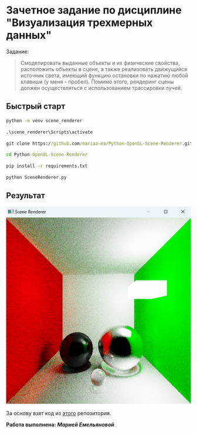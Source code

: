 # Зачетное задание по дисциплине "Визуализация трехмерных данных"

Задание:  
> Смоделировать выданные объекты и их физические свойства, расположить объекты в сцене, а также реализовать движущийся источник света, имеющий функцию остановки по нажатию любой клавиши (у меня - пробел). Помимо этого, рендеринг сцены должен осуществляться с использованием трассировки лучей.

## Быстрый старт

```cmd
python -m venv scene_renderer
```

```cmd
.\scene_renderer\Scripts\activate
```

```cmd
git clone https://github.com/mariaa-ea/Python-OpenGL-Scene-Renderer.git
```

```cmd
cd Python-OpenGL-Scene-Renderer
```

```cmd
pip install -r requirements.txt
```

```cmd
python SceneRenderer.py
```

## Результат 

![example_rendered_scene](examples/example_rendered_scene.png)

За основу взят код из [этого](https://github.com/MomoDeve/PathTracer/tree/master) репозитория.   

**Работа выполнена: _Марией Емельяновой_**
